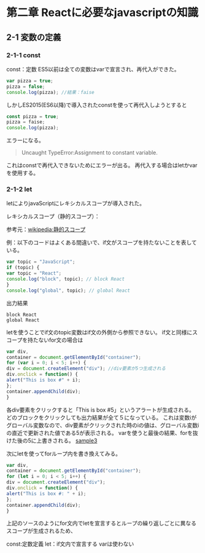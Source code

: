 # 第二章 Reactに必要なjavascriptの知識
## 2-1 変数の定義
### 2-1-1 const
const：定数
ES5以前は全ての変数はvarで宣言され、再代入ができた。
```javascript
var pizza = true;
pizza = false;
console.log(pizza); //結果：faise
```
しかしES2015(ES6以降)で導入されたconstを使って再代入しようとすると
```javascript
const pizza = true;
pizza = faise;
console.log(pizza);
```
エラーになる。
> Uncaught TypeError:Assignment to constant variable.

これはconstで再代入できないためにエラーが出る。
再代入する場合はletかvarを使用する。

### 2-1-2 let
letによりjavaScriptにレキシカルスコープが導入された。

レキシカルスコープ（静的スコープ）：

参考元：[wikipedia:静的スコープ](https://ja.wikipedia.org/wiki/%E9%9D%99%E7%9A%84%E3%82%B9%E3%82%B3%E3%83%BC%E3%83%97#:~:text=%E9%9D%99%E7%9A%84%E3%82%B9%E3%82%B3%E3%83%BC%E3%83%97%EF%BC%88%E3%81%9B%E3%81%84%E3%81%A6%E3%81%8D,(lexical%20scope)%20%E3%81%A8%E3%82%82%E3%81%84%E3%81%86%E3%80%82)

例：以下のコードはよくある間違いで、if文がスコープを持たないことを表している。

```javascript
var topic = "JavaScript";
if (topic) {
var topic = "React";
console.log("block", topic); // block React
}
console.log("global", topic); // global React
```
出力結果
```
block React
global React
```
letを使うことでif文のtopic変数はif文の外側から参照できない。
if文と同様にスコープを持たないfor文の場合は
```javascript
var div,
container = document.getElementById("container");
for (var i = 0; i < 5; i++) {
div = document.createElement("div"); //div要素が5つ生成される
div.onclick = function() {
alert("This is box #" + i);
};
container.appendChild(div);
}
```
各div要素をクリックすると「This is box #5」というアラートが生成される。
どのブロックをクリックしても出力結果が全て５になっている。
これは変数iがグローバル変数なので、div要素がクリックされた時のiの値は、グローバル変数iの直近で更新された値である5が表示される。
varを使うと最後の結果、forを抜けた後の5に上書きされる。
[sample3](file:///Users/d.a.kachin/javascript/learning-react-2e-ja-master/chapter-02/2.1/2.1.2/03.html)

次にletを使ってforループ内を書き換えてみる。
```javascript
var div,
container = document.getElementById("container");
for (let i = 0; i < 5; i++) {
div = document.createElement("div");
div.onclick = function() {
alert("This is box #: " + i);
};
container.appendChild(div);
}
```
上記のソースのようにfor文内でletを宣言するとループの繰り返しごとに異なるスコープが生成されるため、

const:定数定義
let：if文内で宣言する
varは使わない